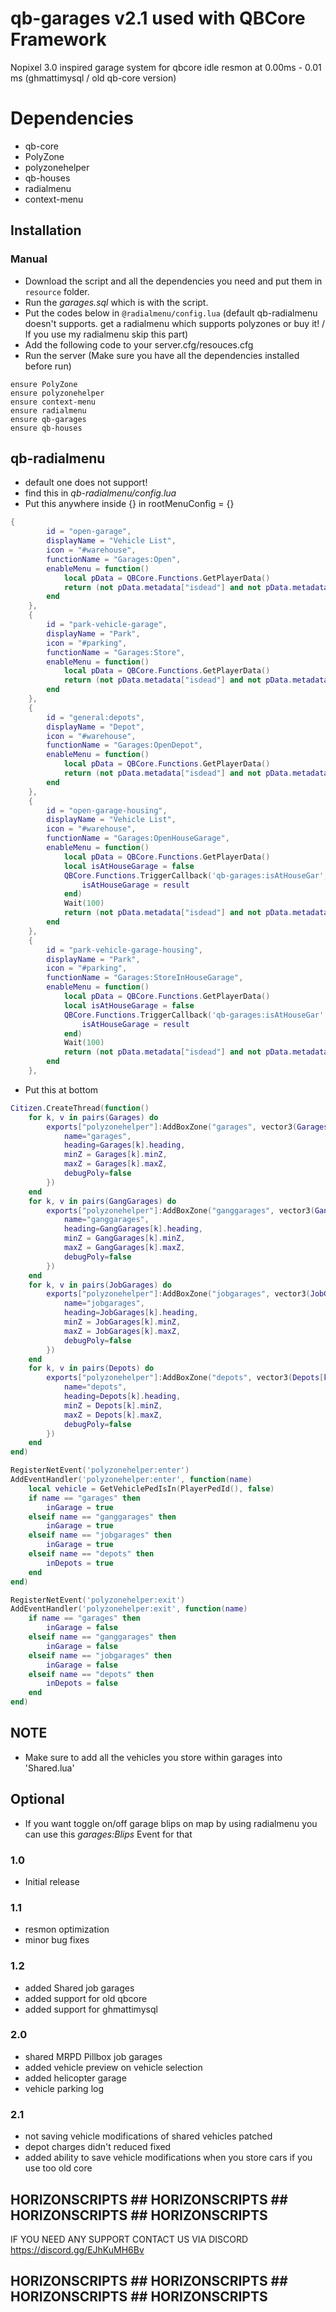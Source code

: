 # qb-garages v2.1 used with QBCore Framework
Nopixel 3.0 inspired garage system for qbcore
idle resmon at 0.00ms - 0.01 ms
(ghmattimysql / old qb-core version)

# Dependencies
* qb-core
* PolyZone
* polyzonehelper
* qb-houses
* radialmenu
* context-menu

## Installation
### Manual
- Download the script and all the dependencies you need and put them in `resource` folder.
- Run the *garages.sql* which is with the script.
- Put the codes below in `@radialmenu/config.lua` (default qb-radialmenu doesn't supports. get a radialmenu which supports polyzones or buy it! / If you use my radialmenu skip this part)
- Add the following code to your server.cfg/resouces.cfg
- Run the server (Make sure you have all the dependencies installed before run)
```
ensure PolyZone
ensure polyzonehelper
ensure context-menu
ensure radialmenu
ensure qb-garages
ensure qb-houses
```

## qb-radialmenu
* default one does not support!
* find this in *qb-radialmenu/config.lua*
* Put this anywhere inside {} in rootMenuConfig = {}
```lua
{
        id = "open-garage",
        displayName = "Vehicle List",
        icon = "#warehouse",
        functionName = "Garages:Open",
        enableMenu = function()
            local pData = QBCore.Functions.GetPlayerData()
            return (not pData.metadata["isdead"] and not pData.metadata["inlaststand"] and inGarage and not isCloseVeh() and not IsPedInAnyVehicle(PlayerPedId(), false))
        end
    },
    {
        id = "park-vehicle-garage",
        displayName = "Park",
        icon = "#parking",
        functionName = "Garages:Store",
        enableMenu = function()
            local pData = QBCore.Functions.GetPlayerData()
            return (not pData.metadata["isdead"] and not pData.metadata["inlaststand"] and inGarage and isCloseVeh() and not IsPedInAnyVehicle(PlayerPedId(), false))
        end
    },
    {
        id = "general:depots",
        displayName = "Depot",
        icon = "#warehouse",
        functionName = "Garages:OpenDepot",
        enableMenu = function()
            local pData = QBCore.Functions.GetPlayerData()
            return (not pData.metadata["isdead"] and not pData.metadata["inlaststand"] and inDepots and not IsPedInAnyVehicle(PlayerPedId(), false))
        end
    },
    {
        id = "open-garage-housing",
        displayName = "Vehicle List",
        icon = "#warehouse",
        functionName = "Garages:OpenHouseGarage",
        enableMenu = function()
            local pData = QBCore.Functions.GetPlayerData()
            local isAtHouseGarage = false
            QBCore.Functions.TriggerCallback('qb-garages:isAtHouseGar', function(result)
                isAtHouseGarage = result
            end)
            Wait(100)
            return (not pData.metadata["isdead"] and not pData.metadata["inlaststand"] and isAtHouseGarage and not isCloseVeh() and not IsPedInAnyVehicle(PlayerPedId(), false))
        end
    },
    {
        id = "park-vehicle-garage-housing",
        displayName = "Park",
        icon = "#parking",
        functionName = "Garages:StoreInHouseGarage",
        enableMenu = function()
            local pData = QBCore.Functions.GetPlayerData()
            local isAtHouseGarage = false
            QBCore.Functions.TriggerCallback('qb-garages:isAtHouseGar', function(result)
                isAtHouseGarage = result
            end)
            Wait(100)
            return (not pData.metadata["isdead"] and not pData.metadata["inlaststand"] and isAtHouseGarage and isCloseVeh() and not IsPedInAnyVehicle(PlayerPedId(), false))
        end
    },    
```

* Put this at bottom
```lua
Citizen.CreateThread(function()
    for k, v in pairs(Garages) do
        exports["polyzonehelper"]:AddBoxZone("garages", vector3(Garages[k].polyzone.x, Garages[k].polyzone.y, Garages[k].polyzone.z), Garages[k].polyzone1, Garages[k].polyzone2, {
            name="garages",
            heading=Garages[k].heading,
            minZ = Garages[k].minZ,
            maxZ = Garages[k].maxZ,
            debugPoly=false
        }) 
    end
    for k, v in pairs(GangGarages) do
        exports["polyzonehelper"]:AddBoxZone("ganggarages", vector3(GangGarages[k].polyzone.x, GangGarages[k].polyzone.y, GangGarages[k].polyzone.z), GangGarages[k].polyzone1, GangGarages[k].polyzone2, {
            name="ganggarages",
            heading=GangGarages[k].heading,
            minZ = GangGarages[k].minZ,
            maxZ = GangGarages[k].maxZ,
            debugPoly=false
        }) 
    end
    for k, v in pairs(JobGarages) do
        exports["polyzonehelper"]:AddBoxZone("jobgarages", vector3(JobGarages[k].polyzone.x, JobGarages[k].polyzone.y, JobGarages[k].polyzone.z), JobGarages[k].polyzone1, JobGarages[k].polyzone2, {
            name="jobgarages",
            heading=JobGarages[k].heading,
            minZ = JobGarages[k].minZ,
            maxZ = JobGarages[k].maxZ,
            debugPoly=false
        }) 
    end
    for k, v in pairs(Depots) do
        exports["polyzonehelper"]:AddBoxZone("depots", vector3(Depots[k].polyzone.x, Depots[k].polyzone.y, Depots[k].polyzone.z), Depots[k].polyzone1, Depots[k].polyzone2, {
            name="depots",
            heading=Depots[k].heading,
            minZ = Depots[k].minZ,
            maxZ = Depots[k].maxZ,
            debugPoly=false
        }) 
    end
end)

RegisterNetEvent('polyzonehelper:enter')
AddEventHandler('polyzonehelper:enter', function(name)
    local vehicle = GetVehiclePedIsIn(PlayerPedId(), false)
    if name == "garages" then
        inGarage = true
    elseif name == "ganggarages" then
        inGarage = true
    elseif name == "jobgarages" then
        inGarage = true
    elseif name == "depots" then
        inDepots = true
    end
end)

RegisterNetEvent('polyzonehelper:exit')
AddEventHandler('polyzonehelper:exit', function(name)
    if name == "garages" then
        inGarage = false
    elseif name == "ganggarages" then
        inGarage = false
    elseif name == "jobgarages" then
        inGarage = false
    elseif name == "depots" then
        inDepots = false
    end
end)
```

## NOTE
* Make sure to add all the vehicles you store within garages into 'Shared.lua'

## Optional
* If you want toggle on/off garage blips on map by using radialmenu you can use this *garages:Blips* Event for that

### 1.0
* Initial release

### 1.1
* resmon optimization
* minor bug fixes

### 1.2
* added Shared job garages
* added support for old qbcore
* added support for ghmattimysql

### 2.0
* shared MRPD Pillbox job garages
* added vehicle preview on vehicle selection
* added helicopter garage
* vehicle parking log

### 2.1
* not saving vehicle modifications of shared vehicles patched
* depot charges didn't reduced fixed
* added ability to save vehicle modifications when you store cars if you use too old core

## HORIZONSCRIPTS ## HORIZONSCRIPTS ## HORIZONSCRIPTS ## HORIZONSCRIPTS ##
IF YOU NEED ANY SUPPORT CONTACT US VIA DISCORD https://discord.gg/EJhKuMH6Bv
## HORIZONSCRIPTS ## HORIZONSCRIPTS ## HORIZONSCRIPTS ## HORIZONSCRIPTS ##